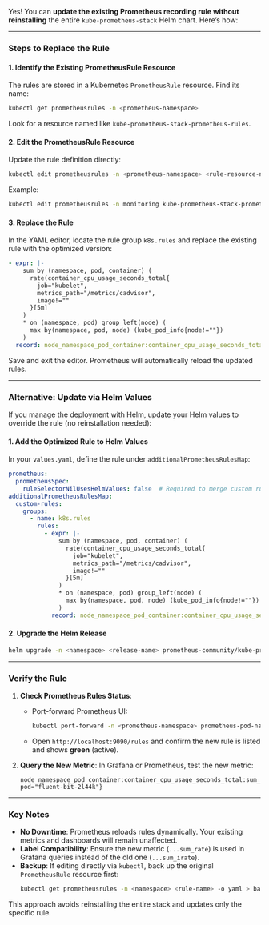Yes! You can **update the existing Prometheus recording rule without reinstalling** the entire `kube-prometheus-stack` Helm chart. Here’s how:

---

### **Steps to Replace the Rule**
#### 1. **Identify the Existing PrometheusRule Resource**
   The rules are stored in a Kubernetes `PrometheusRule` resource. Find its name:
   ```bash
   kubectl get prometheusrules -n <prometheus-namespace>
   ```
   Look for a resource named like `kube-prometheus-stack-prometheus-rules`.

#### 2. **Edit the PrometheusRule Resource**
   Update the rule definition directly:
   ```bash
   kubectl edit prometheusrules -n <prometheus-namespace> <rule-resource-name>
   ```
   Example:
   ```bash
   kubectl edit prometheusrules -n monitoring kube-prometheus-stack-prometheus-rules
   ```

#### 3. **Replace the Rule**
   In the YAML editor, locate the rule group `k8s.rules` and replace the existing rule with the optimized version:
   ```yaml
   - expr: |-
       sum by (namespace, pod, container) (
         rate(container_cpu_usage_seconds_total{
           job="kubelet",
           metrics_path="/metrics/cadvisor",
           image!=""
         }[5m]
       )
       * on (namespace, pod) group_left(node) (
         max by(namespace, pod, node) (kube_pod_info{node!=""})
       )
     record: node_namespace_pod_container:container_cpu_usage_seconds_total:sum_rate
   ```
   Save and exit the editor. Prometheus will automatically reload the updated rules.

---

### **Alternative: Update via Helm Values**
If you manage the deployment with Helm, update your Helm values to override the rule (no reinstallation needed):

#### 1. **Add the Optimized Rule to Helm Values**
   In your `values.yaml`, define the rule under `additionalPrometheusRulesMap`:
   ```yaml
   prometheus:
     prometheusSpec:
       ruleSelectorNilUsesHelmValues: false  # Required to merge custom rules
   additionalPrometheusRulesMap:
     custom-rules:
       groups:
         - name: k8s.rules
           rules:
             - expr: |-
                 sum by (namespace, pod, container) (
                   rate(container_cpu_usage_seconds_total{
                     job="kubelet",
                     metrics_path="/metrics/cadvisor",
                     image!=""
                   }[5m]
                 )
                 * on (namespace, pod) group_left(node) (
                   max by(namespace, pod, node) (kube_pod_info{node!=""})
                 )
               record: node_namespace_pod_container:container_cpu_usage_seconds_total:sum_rate
   ```

#### 2. **Upgrade the Helm Release**
   ```bash
   helm upgrade -n <namespace> <release-name> prometheus-community/kube-prometheus-stack -f values.yaml
   ```

---

### **Verify the Rule**
1. **Check Prometheus Rules Status**:
   - Port-forward Prometheus UI:
     ```bash
     kubectl port-forward -n <prometheus-namespace> prometheus-pod-name 9090:9090
     ```
   - Open `http://localhost:9090/rules` and confirm the new rule is listed and shows **green** (active).

2. **Query the New Metric**:
   In Grafana or Prometheus, test the new metric:
   ```promql
   node_namespace_pod_container:container_cpu_usage_seconds_total:sum_rate{namespace="fluentbit", pod="fluent-bit-2l44k"}
   ```

---

### **Key Notes**
- **No Downtime**: Prometheus reloads rules dynamically. Your existing metrics and dashboards will remain unaffected.
- **Label Compatibility**: Ensure the new metric (`...sum_rate`) is used in Grafana queries instead of the old one (`...sum_irate`).
- **Backup**: If editing directly via `kubectl`, back up the original `PrometheusRule` resource first:
  ```bash
  kubectl get prometheusrules -n <namespace> <rule-name> -o yaml > backup.yaml
  ```

This approach avoids reinstalling the entire stack and updates only the specific rule.
